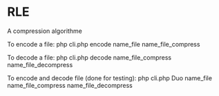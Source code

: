 # RLE
A compression algorithme 

To encode a file: 
php cli.php encode name_file name_file_compress

To decode a file: 
php cli.php decode name_file_compress name_file_decompress

To encode and decode file (done for testing): 
php cli.php Duo name_file name_file_compress name_file_decompress

